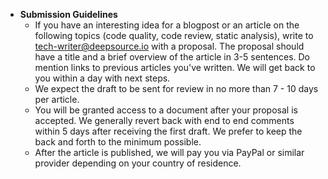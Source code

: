  - **Submission Guidelines**
    - If you have an interesting idea for a blogpost or an article on the following topics (code quality, code review, static analysis), write to tech-writer@deepsource.io with a proposal. The proposal should have a title and a brief overview of the article in 3-5 sentences. Do mention links to previous articles you've written. We will get back to you within a day with next steps.
    - We expect the draft to be sent for review in no more than 7 - 10 days per article.
    - You will be granted access to a document after your proposal is accepted. We generally revert back with end to end comments within 5 days after receiving the first draft. We prefer to keep the back and forth to the minimum possible.
    - After the article is published, we will pay you via PayPal or similar provider depending on your country of residence.